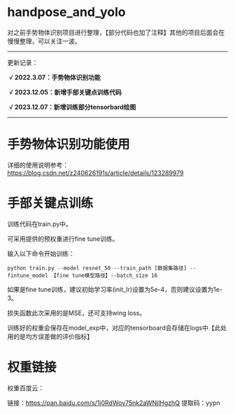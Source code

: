 # handpose_and_yolo
对之前手势物体识别项目进行整理，【部分代码也加了注释】其他的项目后面会在慢慢整理，可以关注一波。

---------------------------------------------------------------------------------------------------------------------------------------------------

更新记录：

​					√ **2022.3.07：手势物体识别功能**

​					√ **2023.12.05：新增手部关键点训练代码**

​					√ **2023.12.07：新增训练部分tensorbard绘图**



***



# 手势物体识别功能使用

详细的使用说明参考：https://blog.csdn.net/z240626191s/article/details/123289979

# 手部关键点训练

训练代码在train.py中。

可采用提供的预权重进行fine tune训练。

输入以下命令开始训练：

```
python train.py --model resnet_50 --train_path [数据集路径] --fintune_model 【fine tune模型路径】--batch_size 16
```

如果是fine tune训练，建议初始学习率(init_lr)设置为5e-4，否则建议设置为1e-3。

损失函数此次采用的是MSE，还可支持wing loss。

训练好的权重会保存在model_exp中，对应的tensorboard会存储在logs中【此处用的是均方误差做的评价指标】



# 权重链接

权重百度云：

链接：https://pan.baidu.com/s/1j0RdWoy75nk2aWNjlHgzhQ 
提取码：yypn

